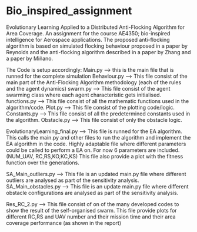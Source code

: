 # Bio_inspired_assignment
Evolutionary Learning Applied to a Distributed Anti-Flocking Algorithm for Area Coverage. An assignment for the course AE4350; bio-inspired intelligence for Aerospace applications. The proposed anti-flocking algorithm is based on simulated flocking behaviour proposed in a paper by Reynolds and the anti-flocking algorithm described in a paper by Zhang and a paper by Miñano. 


The Code is setup accordingly:
Main.py --> this is the main file that is runned for the complete simulation
Behaviour.py --> This file consist of the main part of the Anti-Flocking Algorithm methodology (each of the rules and the agent dynamics)
swarm.py --> This file consist of the agent swarming class where each agent characteristic gets initialised.
functions.py --> This file consist of all the mathematic functions used in the algorithm/code.
Plot.py --> This file consist of the plotting code/logic. 
Constants.py --> This file consist of all the predetermined constants used in the algorithm. 
Obstacle.py --> This file consist of only the obstacle logic. 

EvolutionaryLearning_final.py --> This file is runned for the EA algorithm. This calls the main.py and other files to run the algorithm and implement the EA algorithm in the code. Highly adaptable file where different parameters could be called to perform a EA on. For now 6 parameters are included. (NUM_UAV, RC,RS,KO,KC,KS) This file also provide a plot with the fitness function over the generations.

SA_Main_outliers.py --> This file is an updated main.py file where different outliers are analysed as part of the sensitivity analysis.
SA_Main_obstacles.py --> This file is an update main.py file where different obstacle configurations are analysed as part of the sensitivity analysis.

Res_RC_2.py --> This file consist of on of the many developed codes to show the result of the self-organised swarm. This file provide plots for different RC,RS and UAV number and their mission time and their area coverage performance (as shown in the report)
